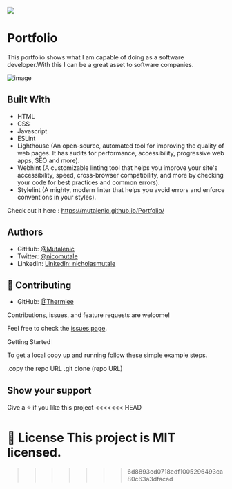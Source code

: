 ![](https://img.shields.io/badge/Microverse-blueviolet)

# Portfolio

This portfolio shows what I am capable of doing as a software developer.With this I can be a  great asset to software companies.

![image](https://user-images.githubusercontent.com/19844175/151563447-0f246e41-6a2d-4934-8b5b-aa007dba8a81.png)

## Built With

- HTML
- CSS
- Javascript
- ESLint
- Lighthouse (An open-source, automated tool for improving the quality of web pages. It has audits for performance, accessibility, progressive web apps, SEO and more).
- Webhint (A customizable linting tool that helps you improve your site's accessibility, speed, cross-browser compatibility, and more by checking your code for best practices and common errors).
- Stylelint (A mighty, modern linter that helps you avoid errors and enforce conventions in your styles).



Check out it here : https://mutalenic.github.io/Portfolio/


## Authors

- GitHub: [@Mutalenic](https://github.com/Mutalenic)
- Twitter: [@nicomutale](https://twitter.com/nicomutale)
- LinkedIn: [LinkedIn: nicholasmutale](https://www.linkedin.com/in/nicholas-mutale-715714124/)

## 🤝 Contributing
- GitHub: [@Thermiee](https://github.com/Thermiee)

Contributions, issues, and feature requests are welcome!

Feel free to check the [issues page](https://github.com/Mutalenic/Portfolio/issues).

Getting Started

To get a local copy up and running follow these simple example steps.

.copy the repo URL
.git clone (repo URL)

## Show your support

Give a ⭐️ if you like this project
<<<<<<< HEAD

📝 License
This project is MIT licensed.
=======
>>>>>>> 6d8893ed0718edf1005296493ca80c63a3dfacad
